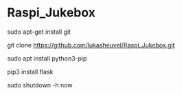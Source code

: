 # Raspi_Jukebox
sudo apt-get install git

git clone https://github.com/lukasheuvel/Raspi_Jukebox.git

sudo apt install python3-pip

pip3 install flask

sudo shutdown -h now
